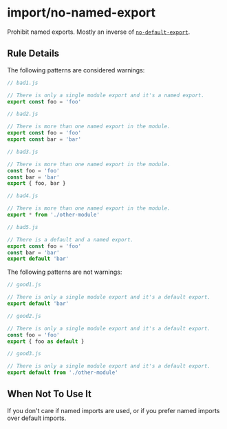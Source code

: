 # import/no-named-export

<!-- end auto-generated rule header -->

Prohibit named exports. Mostly an inverse of [`no-default-export`].

[`no-default-export`]: ./no-default-export.md

## Rule Details

The following patterns are considered warnings:

```javascript
// bad1.js

// There is only a single module export and it's a named export.
export const foo = 'foo'
```

```javascript
// bad2.js

// There is more than one named export in the module.
export const foo = 'foo'
export const bar = 'bar'
```

```javascript
// bad3.js

// There is more than one named export in the module.
const foo = 'foo'
const bar = 'bar'
export { foo, bar }
```

```javascript
// bad4.js

// There is more than one named export in the module.
export * from './other-module'
```

```javascript
// bad5.js

// There is a default and a named export.
export const foo = 'foo'
const bar = 'bar'
export default 'bar'
```

The following patterns are not warnings:

```javascript
// good1.js

// There is only a single module export and it's a default export.
export default 'bar'
```

```javascript
// good2.js

// There is only a single module export and it's a default export.
const foo = 'foo'
export { foo as default }
```

```javascript
// good3.js

// There is only a single module export and it's a default export.
export default from './other-module'
```

## When Not To Use It

If you don't care if named imports are used, or if you prefer named imports over default imports.
